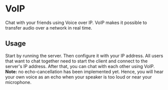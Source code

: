 # VoIP
Chat with your friends using Voice over IP. VoIP makes it possible to transfer audio over a network in real time.

## Usage
Start by running the server. Then configure it with your IP address. All users that want to chat together need to start the client and connect to the server's IP address. After that, you can chat with each other using VoIP. **Note:** no echo-cancellation has been implemented yet. Hence, you will hear your own voice as an echo when your speaker is too loud or near your microphone.
